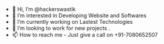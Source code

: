 - 👋 Hi, I’m @hackerswastik
- 👀 I’m interested in Developing Website and Softwares
- 🌱 I’m currently working on Lastest Technologies
- 💞️ I’m looking to work for new projects .
- 📫 How to reach me - Just give a call on +91-7080652507

<!---
hackerswastik/hackerswastik is a ✨ special ✨ repository because its `README.md` (this file) appears on your GitHub profile.
You can click the Preview link to take a look at your changes.
--->
